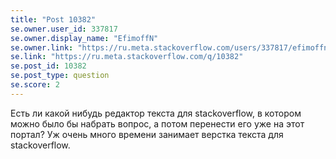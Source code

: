 ```yaml
---
title: "Post 10382"
se.owner.user_id: 337817
se.owner.display_name: "EfimoffN"
se.owner.link: "https://ru.meta.stackoverflow.com/users/337817/efimoffn"
se.link: "https://ru.meta.stackoverflow.com/q/10382"
se.post_id: 10382
se.post_type: question
se.score: 2
---
```

<p>Есть ли какой нибудь редактор текста для stackoverflow, в котором можно было бы набрать вопрос, а потом перенести его уже на этот портал? Уж очень много времени занимает верстка текста для stackoverflow.</p>
